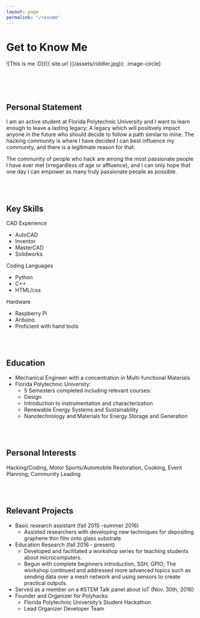 ```yaml
---
layout: page
permalink: "/resume"
---
```



# Get to Know Me

![This is me :D]({{ site.url }}/assets/riddler.jpg){: .image-circle}


<br/>
<br/>
<br/>


## Personal Statement
I am an active student at Florida Polytechnic University and I want to learn enough to
leave a lasting legacy; A legacy which will positively impact anyone in the future
who should decide to follow a path similar to mine.
The hacking community is where I have decided I can best influence my community, and there
is a legitimate reason for that.

The community of people who hack are among the most passionate people I have ever met
(irregardless of age or affluence), and I can only hope that one day I can empower as
many truly passionate people as possible.


<br/><br/>

## Key Skills
CAD Experience

- AutoCAD
- Inventor
- MasterCAD
- Solidworks


Coding Languages

- Python
- C++
- HTML/css


Hardware

- Raspberry Pi
- Arduino
- Proficient with hand tools

<br/><br/>


## Education
- Mechanical Engineer with a concentration in Multi-functional Materials
- Florida Polytechnic University:
  - 5 Semesters completed including relevant courses:
  - Design
  - Introduction to instrumentation and characterization
  - Renewable Energy Systems and Sustainability
  - Nanotechnology and Materials for Energy Storage and Generation

<br/><br/>

## Personal Interests
Hacking/Coding,
Motor Sports/Automobile Restoration,
Cooking,
Event Planning,
Community Leading


<br/><br/>

## Relevant Projects

- Basic research assistant (fall 2015 -summer 2016)
  - Assisted researchers with developing new techniques for depositing graphene thin film onto glass substrate
- Education Research (fall 2016 - present)
  - Developed and facilitated a workshop series for teaching students about microcomputers. 
  - Begun with complete beginners introduction, SSH, GPIO; The workshop continued and addressed more advanced topics such as sending data over a mesh network and using sensors to create practical outputs. 
- Served as a member on a #STEM Talk panel about IoT (Nov. 30th, 2016)
- Founder and Organizer for Polyhacks 
  - Florida Polytechnic University’s Student Hackathon 
  - Lead Organizer Developer Team 


